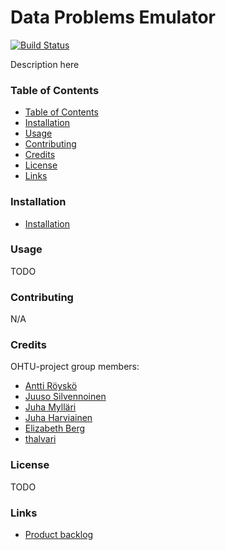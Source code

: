 # Data Problems Emulator
[![Build Status](https://travis-ci.com/ohtu-projekti-dataproblemsemulator/dataproblemsemulator.svg?branch=master)](https://travis-ci.com/ohtu-projekti-dataproblemsemulator/dataproblemsemulator)

Description here

### Table of Contents <a name="table-of-contents"/>

* [Table of Contents](#table-of-contents)
* [Installation](#installation)
* [Usage](#usage)
* [Contributing](#contributing)
* [Credits](#credits)
* [License](#license)
* [Links](#links)

### Installation <a name="installation"/>
* [Installation](/docs/installation.md)

### Usage <a name="usage"/>
TODO

### Contributing <a name="contributing"/>
N/A

### Credits <a name="credits"/>
OHTU-project group members:
* [Antti Röyskö](https://github.com/anroysko)
* [Juuso Silvennoinen](https://github.com/Jsos17)
* [Juha Mylläri](https://github.com/juhamyllari)
* [Juha Harviainen](https://github.com/Kalakuh)
* [Elizabeth Berg](https://github.com/reykjaviks)
* [thalvari](https://github.com/thalvari)

### License <a name="license"/>
TODO

### Links <a name="links"/>
* [Product backlog](https://docs.google.com/spreadsheets/d/1WarfjE1UKnpkwlG3px8kG7dWvZmzVhzRg8-vwbMKG6c)
